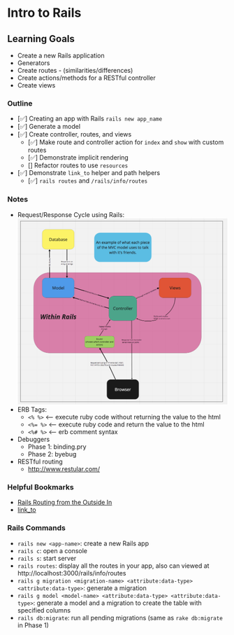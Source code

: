 #  Intro to Rails
 
## Learning Goals
* Create a new Rails application
* Generators 
* Create routes - (similarities/differences)
* Create actions/methods for a RESTful controller
* Create views

### Outline
* [✅] Creating an app with Rails `rails new app_name`
* [✅] Generate a model
* [✅] Create controller, routes, and views
  * [✅] Make route and controller action for `index` and `show` with custom routes
  * [✅] Demonstrate implicit rendering
  * [] Refactor routes to use `resources`
* [✅] Demonstrate `link_to` helper and path helpers
  * [✅] `rails routes` and `/rails/info/routes`

### Notes
- Request/Response Cycle using Rails:
  <img src="req-res-cycle.png" style="display:inline"  alt="request/response cycle using Rails">
- ERB Tags:
  - `<% %>` <-- execute ruby code without returning the value to the html
  - `<%= %>` <-- execute ruby code and return the value to the html
  - `<%# %>` <-- erb comment syntax
- Debuggers
  - Phase 1: binding.pry
  - Phase 2: byebug
- RESTful routing
  - http://www.restular.com/


### Helpful Bookmarks
* [Rails Routing from the Outside In](https://guides.rubyonrails.org/routing.html)
* [link_to](https://apidock.com/rails/ActionView/Helpers/UrlHelper/link_to)

### Rails Commands
* `rails new <app-name>`: create a new Rails app
* `rails c`: open a console
* `rails s`: start server
* `rails routes`: display all the routes in your app, also can viewed at http://localhost:3000/rails/info/routes
* `rails g migration <migration-name> <attribute:data-type> <attribute:data-type>`: generate a migration
* `rails g model <model-name> <attribute:data-type> <attribute:data-type>`: generate a model and a migration to create the table with specified columns
* `rails db:migrate`: run all pending migrations (same as `rake db:migrate` in Phase 1)